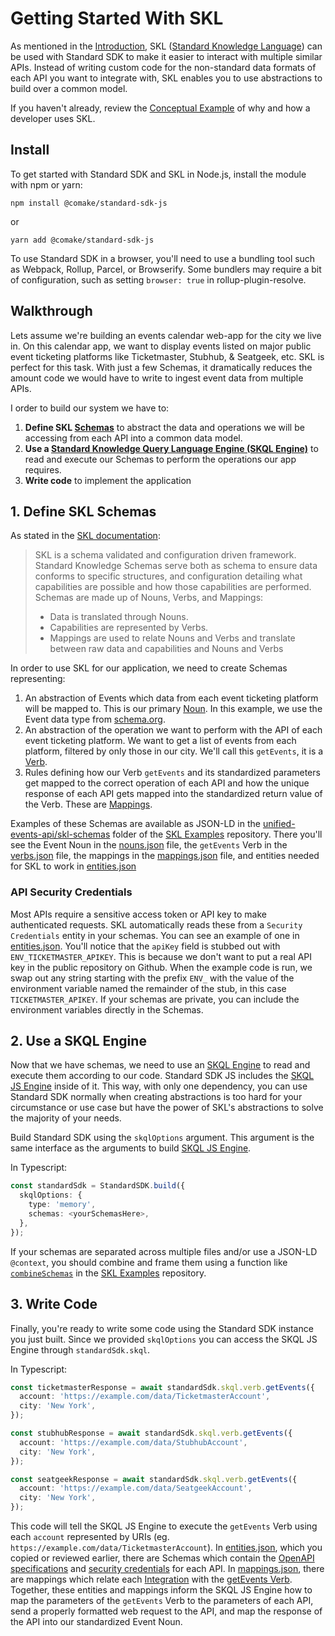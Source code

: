 # Getting Started With SKL

As mentioned in the [Introduction](../README.md), SKL ([Standard Knowledge Language](https://docs.standardknowledge.com/)) can be used with Standard SDK to make it easier to interact with multiple similar APIs. Instead of writing custom code for the non-standard data formats of each API you want to integrate with, SKL enables you to use abstractions to build over a common model.

If you haven't already, review the [Conceptual Example](https://docs.standardknowledge.com/conceptual-example) of why and how a developer uses SKL.

## Install

To get started with Standard SDK and SKL in Node.js, install the module with npm or yarn:

```shell
npm install @comake/standard-sdk-js
```

or

```shell
yarn add @comake/standard-sdk-js
```

To use Standard SDK in a browser, you'll need to use a bundling tool such as Webpack, Rollup, Parcel, or Browserify. Some bundlers may require a bit of configuration, such as setting `browser: true` in rollup-plugin-resolve.

## Walkthrough

Lets assume we're building an events calendar web-app for the city we live in. On this calendar app, we want to display events listed on major public event ticketing platforms like Ticketmaster, Stubhub, & Seatgeek, etc. SKL is perfect for this task. With just a few Schemas, it dramatically reduces the amount code we would have to write to ingest event data from multiple APIs.

I order to build our system we have to:

1. **Define SKL [Schemas](https://docs.standardknowledge.com/fundamentals#schemas)** to abstract the data and operations we will be accessing from each API into a common data model.
2. **Use a [Standard Knowledge Query Language Engine (SKQL Engine)](https://docs.standardknowledge.com/get-started/engine)** to read and execute our Schemas to perform the operations our app requires.
3. **Write code** to implement the application


## 1. Define SKL Schemas

As stated in the [SKL documentation](https://docs.standardknowledge.com/fundamentals#schemas):

> SKL is a schema validated and configuration driven framework. Standard Knowledge Schemas serve both as schema to ensure data conforms to specific structures, and configuration detailing what capabilities are possible and how those capabilities are performed. Schemas are made up of Nouns, Verbs, and Mappings:
> - Data is translated through Nouns.
> - Capabilities are represented by Verbs.
> - Mappings are used to relate Nouns and Verbs and translate between raw data and capabilities and Nouns and Verbs

In order to use SKL for our application, we need to create Schemas representing:

1. An abstraction of Events which data from each event ticketing platform will be mapped to. This is our primary [Noun](https://docs.standardknowledge.com/fundamentals#nouns). In this example, we use the Event data type from [schema.org](https://schema.org/Event).
2. An abstraction of the operation we want to perform with the API of each event ticketing platform. We want to get a list of events from each platform, filtered by only those in our city. We'll call this `getEvents`, it is a [Verb](https://docs.standardknowledge.com/fundamentals#verbs).
3. Rules defining how our Verb `getEvents` and its standardized parameters get mapped to the correct operation of each API and how the unique response of each API gets mapped into the standardized return value of the Verb. These are [Mappings](https://docs.standardknowledge.com/fundamentals#mappings).

Examples of these Schemas are available as JSON-LD in the [unified-events-api/skl-schemas](https://github.com/comake/skl-examples/tree/main/unified-events-api/skl-schemas) folder of the [SKL Examples](https://github.com/comake/skl-examples) repository. There you'll see the Event Noun in the [nouns.json](https://github.com/comake/skl-examples/blob/main/unified-events-api/skl-schemas/nouns.json) file, the `getEvents` Verb in the [verbs.json](https://github.com/comake/skl-examples/blob/main/unified-events-api/skl-schemas/verbs.json) file, the mappings in the [mappings.json](https://github.com/comake/skl-examples/blob/main/unified-events-api/skl-schemas/mappings.json) file, and entities needed for SKL to work in [entities.json](https://github.com/comake/skl-examples/blob/main/unified-events-api/skl-schemas/entities.json) 

### API Security Credentials

Most APIs require a sensitive access token or API key to make authenticated requests. SKL automatically reads these from a `Security Credentials` entity in your schemas. You can see an example of one in [entities.json](https://github.com/comake/skl-examples/blob/main/unified-events-api/skl-schemas/entities.json#L30-L33). You'll notice that the `apiKey` field is stubbed out with `ENV_TICKETMASTER_APIKEY`. This is because we don't want to put a real API key in the public repository on Github. When the example code is run, we swap out any string starting with the prefix `ENV_` with the value of the environment variable named the remainder of the stub, in this case `TICKETMASTER_APIKEY`. If your schemas are private, you can include the environment variables directly in the Schemas.

## 2. Use a SKQL Engine

Now that we have schemas, we need to use an [SKQL Engine](https://docs.standardknowledge.com/get-started/engine) to read and execute them according to our code. Standard SDK JS includes the [SKQL JS Engine](https://github.com/comake/skql-js-engine) inside of it. This way, with only one dependency, you can use Standard SDK normally when creating abstractions is too hard for your circumstance or use case but have the power of SKL's abstractions to solve the majority of your needs.

Build Standard SDK using the `skqlOptions` argument. This argument is the same interface as the arguments to build [SKQL JS Engine](https://github.com/comake/skql-js-engine).

In Typescript:
```typescript
const standardSdk = StandardSDK.build({
  skqlOptions: {
    type: 'memory',
    schemas: <yourSchemasHere>,
  },
});
```
If your schemas are separated across multiple files and/or use a JSON-LD `@context`, you should combine and frame them using a function like [`combineSchemas`](https://github.com/comake/skl-examples/blob/main/unified-events-api/src/Util.ts#L5) in the [SKL Examples](https://github.com/comake/skl-examples/blob/main/unified-events-api/src/Util.ts#L5) repository.

## 3. Write Code

Finally, you're ready to write some code using the Standard SDK instance you just built. Since we provided `skqlOptions` you can access the SKQL JS Engine through `standardSdk.skql`.

In Typescript:
```typescript
const ticketmasterResponse = await standardSdk.skql.verb.getEvents({
  account: 'https://example.com/data/TicketmasterAccount',
  city: 'New York',
});

const stubhubResponse = await standardSdk.skql.verb.getEvents({
  account: 'https://example.com/data/StubhubAccount',
  city: 'New York',
});

const seatgeekResponse = await standardSdk.skql.verb.getEvents({
  account: 'https://example.com/data/SeatgeekAccount',
  city: 'New York',
});
```

This code will tell the SKQL JS Engine to execute the `getEvents` Verb using each `account` represented by URIs (eg. `https://example.com/data/TicketmasterAccount`). In [entities.json](https://github.com/comake/skl-examples/blob/main/unified-events-api/skl-schemas/entities.json), which you copied or reviewed earlier, there are Schemas which contain the [OpenAPI specifications](https://github.com/comake/skl-examples/blob/main/unified-events-api/skl-schemas/entities.json#L42) and [security credentials](https://github.com/comake/skl-examples/blob/main/unified-events-api/skl-schemas/entities.json#L30) for each API. In [mappings.json](https://github.com/comake/skl-examples/blob/main/unified-events-api/skl-schemas/mappings.json), there are mappings which relate each [Integration](https://github.com/comake/skl-examples/blob/main/unified-events-api/skl-schemas/mappings.json#L38) with the [getEvents Verb](https://github.com/comake/skl-examples/blob/main/unified-events-api/skl-schemas/mappings.json#L39). Together, these entities and mappings inform the SKQL JS Engine how to map the parameters of the `getEvents` Verb to the parameters of each API, send a properly formatted web request to the API, and map the response of the API into our standardized Event Noun.
